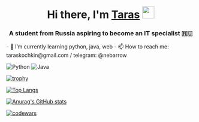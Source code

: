 <h1 align="center">Hi there, I'm <a href="" target="_blank">Taras</a> 
<img src="https://github.com/blackcater/blackcater/raw/main/images/Hi.gif" height="32"/></h1>
<h3 align="center">A student from Russia aspiring to become an IT specialist 🇷🇺</h3>
- 🌱 I’m currently learning python, java, web
- 📫 How to reach me: taraskochkin@gmail.com / telegram: @nebarrow

![Python](https://img.shields.io/badge/python-3670A0?style=for-the-badge&logo=python&logoColor=ffdd54)   ![Java](https://img.shields.io/badge/java-%23ED8B00.svg?style=for-the-badge&logo=java&logoColor=white)



[![trophy](https://github-profile-trophy.vercel.app/?username=nebarrow)](https://github.com/ryo-ma/github-profile-trophy)

[![Top Langs](https://github-readme-stats.vercel.app/api/top-langs/?username=nebarrow)](https://github.com/anuraghazra/github-readme-stats)

[![Anurag's GitHub stats](https://github-readme-stats.vercel.app/api?username=nebarrow)](https://github.com/anuraghazra/github-readme-stats)

[![codewars](https://www.codewars.com/users/nebarrow/badges/small)](https://www.codewars.com/users/nebarrow) 
